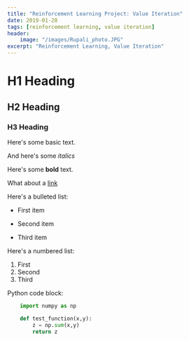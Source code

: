 ```yaml
---
title: "Reinforcement Learning Project: Value Iteration"
date: 2019-01-28
tags: [reinforcement learning, value iteration]
header:
	image: "/images/Rupali_photo.JPG"
excerpt: "Reinforcement Learning, Value Iteration"
---
```


# H1 Heading

## H2 Heading

### H3 Heading

Here's some basic text.

And here's some *italics*

Here's some **bold** text.

What about a [link](http://github.com/RupaliBhati)

Here's a bulleted list:
* First item
+ Second item
- Third item

Here's a numbered list:
1. First
2. Second
3. Third

Python code block:
```python
	import numpy as np

	def test_function(x,y):
		z = np.sum(x,y)
		return z
```
